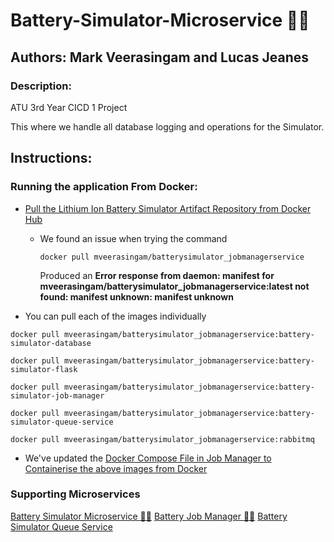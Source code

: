 # Battery-Simulator-Microservice 🔋💥
## Authors: Mark Veerasingam and Lucas Jeanes
### Description: 
ATU 3rd Year CICD 1 Project

This where we handle all database logging and operations for the Simulator.

## Instructions:
### Running the application From Docker:
- [Pull the Lithium Ion Battery Simulator Artifact Repository from Docker Hub](https://hub.docker.com/repository/docker/mveerasingam/batterysimulator_jobmanagerservice/general)
  - We found an issue when trying the command
    
    `docker pull mveerasingam/batterysimulator_jobmanagerservice`
    
    Produced an **Error response from daemon: manifest for mveerasingam/batterysimulator_jobmanagerservice:latest not found: manifest unknown: manifest unknown**
    
- You can pull each of the images individually
  

```docker pull mveerasingam/batterysimulator_jobmanagerservice:battery-simulator-database```

```docker pull mveerasingam/batterysimulator_jobmanagerservice:battery-simulator-flask```

```docker pull mveerasingam/batterysimulator_jobmanagerservice:battery-simulator-job-manager```

```docker pull mveerasingam/batterysimulator_jobmanagerservice:battery-simulator-queue-service```

```docker pull mveerasingam/batterysimulator_jobmanagerservice:rabbitmq```


- We've updated the [Docker Compose File in Job Manager to Containerise the above images from Docker](https://github.com/mVeerasingam/BatterySimulator-JobManager/blob/master/docker-compose.yml)

### Supporting Microservices
[Battery Simulator Microservice 🔋💥](https://github.com/mVeerasingam/Battery-Simulator-Microservice)
[Battery Job Manager 🔋🔄]([https://github.com/mVeerasingam/Battery_Sim_CICD.draw.io](https://github.com/mVeerasingam/BatterySimulator-JobManager))
[Battery Simulator Queue Service](https://github.com/mVeerasingam/BatterySimulator-QueueService)
